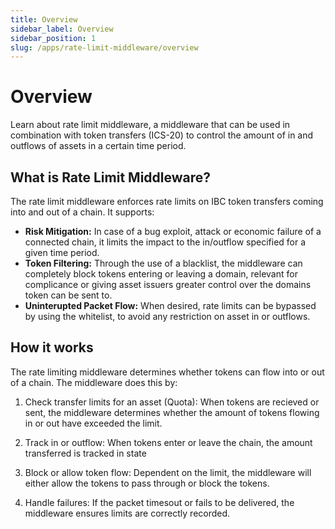 ```yaml
---
title: Overview
sidebar_label: Overview
sidebar_position: 1
slug: /apps/rate-limit-middleware/overview
---
```


# Overview

Learn about rate limit middleware, a middleware that can be used in combination with token transfers (ICS-20) to control the amount of in and outflows of assets in a certain time period. 

## What is Rate Limit Middleware?

The rate limit middleware enforces rate limits on IBC token transfers coming into and out of a chain. It supports: 

- **Risk Mitigation:** In case of a bug exploit, attack or economic failure of a connected chain, it limits the impact to the in/outflow specified for a given time period. 
- **Token Filtering:** Through the use of a blacklist, the middleware can completely block tokens entering or leaving a domain, relevant for complicance or giving asset issuers greater control over the domains token can be sent to. 
- **Uninterupted Packet Flow:** When desired, rate limits can be bypassed by using the whitelist, to avoid any restriction on asset in or outflows. 

## How it works

The rate limiting middleware determines whether tokens can flow into or out of a chain. The middleware does this by: 

1. Check transfer limits for an asset (Quota): When tokens are recieved or sent, the middleware determines whether the amount of tokens flowing in or out have exceeded the limit. 

2. Track in or outflow: When tokens enter or leave the chain, the amount transferred is tracked in state

3. Block or allow token flow: Dependent on the limit, the middleware will either allow the tokens to pass through or block the tokens.

4. Handle failures: If the packet timesout or fails to be delivered, the middleware ensures limits are correctly recorded. 
